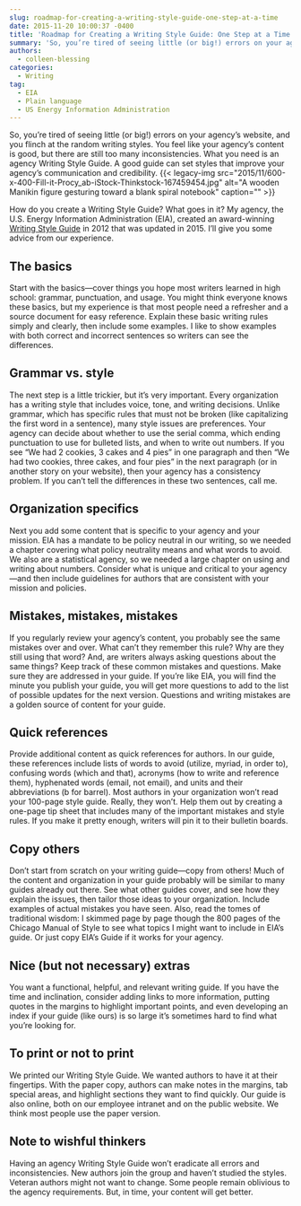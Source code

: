 ```yaml
---
slug: roadmap-for-creating-a-writing-style-guide-one-step-at-a-time
date: 2015-11-20 10:00:37 -0400
title: 'Roadmap for Creating a Writing Style Guide: One Step at a Time'
summary: 'So, you’re tired of seeing little (or big!) errors on your agency’s website, and you flinch at the random writing styles. You feel like your agency’s content is good, but there are still too many inconsistencies. What you need is an agency Writing Style Guide. A good guide can set styles that improve your agency’s'
authors:
  - colleen-blessing
categories:
  - Writing
tag:
  - EIA
  - Plain language
  - US Energy Information Administration
---
```


So, you’re tired of seeing little (or big!) errors on your agency’s website, and you flinch at the random writing styles. You feel like your agency’s content is good, but there are still too many inconsistencies. What you need is an agency Writing Style Guide. A good guide can set styles that improve your agency’s communication and credibility. {{< legacy-img src="2015/11/600-x-400-Fill-it-Procy_ab-iStock-Thinkstock-167459454.jpg" alt="A wooden Manikin figure gesturing toward a blank spiral notebook" caption="" >}} 

How do you create a Writing Style Guide? What goes in it? My agency, the U.S. Energy Information Administration (EIA), created an award-winning [Writing Style Guide](http://www.eia.gov/about/styleguide2015.pdf) in 2012 that was updated in 2015. I’ll give you some advice from our experience.

## The basics

Start with the basics—cover things you hope most writers learned in high school: grammar, punctuation, and usage. You might think everyone knows these basics, but my experience is that most people need a refresher and a source document for easy reference. Explain these basic writing rules simply and clearly, then include some examples. I like to show examples with both correct and incorrect sentences so writers can see the differences.

## Grammar vs. style

The next step is a little trickier, but it’s very important. Every organization has a writing style that includes voice, tone, and writing decisions. Unlike grammar, which has specific rules that must not be broken (like capitalizing the first word in a sentence), many style issues are preferences. Your agency can decide about whether to use the serial comma, which ending punctuation to use for bulleted lists, and when to write out numbers. If you see “We had 2 cookies, 3 cakes and 4 pies” in one paragraph and then “We had two cookies, three cakes, and four pies” in the next paragraph (or in another story on your website), then your agency has a consistency problem. If you can’t tell the differences in these two sentences, call me.

## Organization specifics

Next you add some content that is specific to your agency and your mission. EIA has a mandate to be policy neutral in our writing, so we needed a chapter covering what policy neutrality means and what words to avoid. We also are a statistical agency, so we needed a large chapter on using and writing about numbers. Consider what is unique and critical to your agency—and then include guidelines for authors that are consistent with your mission and policies.

## Mistakes, mistakes, mistakes

If you regularly review your agency’s content, you probably see the same mistakes over and over. What can’t they remember this rule? Why are they still using that word? And, are writers always asking questions about the same things? Keep track of these common mistakes and questions. Make sure they are addressed in your guide. If you’re like EIA, you will find the minute you publish your guide, you will get more questions to add to the list of possible updates for the next version. Questions and writing mistakes are a golden source of content for your guide.

## Quick references

Provide additional content as quick references for authors. In our guide, these references include lists of words to avoid (utilize, myriad, in order to), confusing words (which and that), acronyms (how to write and reference them), hyphenated words (email, not email), and units and their abbreviations (b for barrel). Most authors in your organization won’t read your 100-page style guide. Really, they won’t. Help them out by creating a one-page tip sheet that includes many of the important mistakes and style rules. If you make it pretty enough, writers will pin it to their bulletin boards.

## Copy others

Don’t start from scratch on your writing guide—copy from others! Much of the content and organization in your guide probably will be similar to many guides already out there. See what other guides cover, and see how they explain the issues, then tailor those ideas to your organization. Include examples of actual mistakes you have seen. Also, read the tomes of traditional wisdom: I skimmed page by page though the 800 pages of the Chicago Manual of Style to see what topics I might want to include in EIA’s guide. Or just copy EIA’s Guide if it works for your agency.

## Nice (but not necessary) extras

You want a functional, helpful, and relevant writing guide. If you have the time and inclination, consider adding links to more information, putting quotes in the margins to highlight important points, and even developing an index if your guide (like ours) is so large it’s sometimes hard to find what you’re looking for.

## To print or not to print

We printed our Writing Style Guide. We wanted authors to have it at their fingertips. With the paper copy, authors can make notes in the margins, tab special areas, and highlight sections they want to find quickly. Our guide is also online, both on our employee intranet and on the public website. We think most people use the paper version.

## Note to wishful thinkers

Having an agency Writing Style Guide won’t eradicate all errors and inconsistencies. New authors join the group and haven’t studied the styles. Veteran authors might not want to change. Some people remain oblivious to the agency requirements. But, in time, your content will get better.